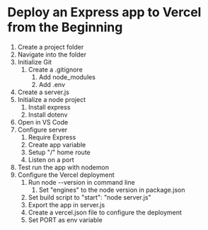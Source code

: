 # Deploy an Express app to Vercel from the Beginning

1. Create a project folder
2. Navigate into the folder
3. Initialize Git
   1. Create a .gitignore
      1. Add node_modules
      2. Add .env
4. Create a server.js
5. Initialize a node project
   1. Install express
   2. Install dotenv
6. Open in VS Code
7. Configure server
   1. Require Express
   2. Create app variable
   3. Setup "/" home route
   4. Listen on a port
8. Test run the app with nodemon
9. Configure the Vercel deployment
   1.  Run node --version in command line
       1.  Set "engines" to the node version in package.json
   2.  Set build script to "start": "node server.js"
   3.  Export the app in server.js
   4.  Create a vercel.json file to configure the deployment
   5.  Set PORT as env variable